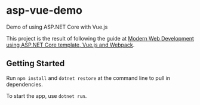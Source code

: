 # asp-vue-demo
Demo of using ASP.NET Core with Vue.js

This project is the result of following the guide at [Modern Web Development using ASP.NET Core template, Vue.js and Webpack](http://www.dotnetcurry.com/aspnet/1383/modern-web-dev-aspnet-core-webpack-vuejs).

## Getting Started

Run `npm install` and `dotnet restore` at the command line to pull in dependencies.

To start the app, use `dotnet run`.
